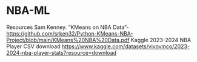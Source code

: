 # NBA-ML
Resources
Sam Kenney. “KMeans on NBA Data”- https://github.com/srken32/Python-KMeans-NBA-Project/blob/main/KMeans%20NBA%20Data.pdf
Kaggle 2023-2024 NBA Player CSV download
https://www.kaggle.com/datasets/vivovinco/2023-2024-nba-player-stats?resource=download
